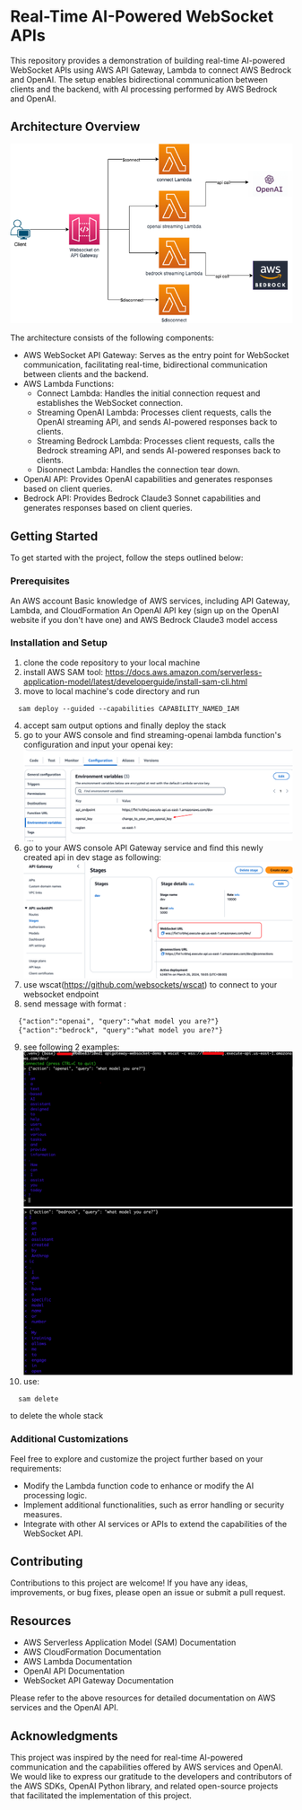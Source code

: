 # Real-Time AI-Powered WebSocket APIs
This repository provides a demonstration of building real-time AI-powered WebSocket APIs using AWS API Gateway, Lambda to connect AWS Bedrock and OpenAI. The setup enables bidirectional communication between clients and the backend, with AI processing performed by AWS Bedrock and OpenAI.

## Architecture Overview

![Architecture](images/arch.drawio.png)

The architecture consists of the following components:

- AWS WebSocket API Gateway: Serves as the entry point for WebSocket communication, facilitating real-time, bidirectional communication between clients and the backend.
- AWS Lambda Functions:
    - Connect Lambda: Handles the initial connection request and establishes the WebSocket connection.
    - Streaming OpenAI Lambda: Processes client requests, calls the OpenAI streaming API, and sends AI-powered responses back to clients.
    - Streaming Bedrock Lambda: Processes client requests, calls the Bedrock streaming API, and sends AI-powered responses back to clients.
    - Disonnect Lambda: Handles the connection tear down.
- OpenAI API: Provides OpenAI capabilities and generates responses based on client queries.
- Bedrock API: Provides Bedrock Claude3 Sonnet capabilities and generates responses based on client queries.


## Getting Started
To get started with the project, follow the steps outlined below:

### Prerequisites
An AWS account
Basic knowledge of AWS services, including API Gateway, Lambda, and CloudFormation
An OpenAI API key (sign up on the OpenAI website if you don't have one) and AWS Bedrock Claude3 model access

### Installation and Setup
1. clone the code repository to your local machine
2. install AWS SAM tool: https://docs.aws.amazon.com/serverless-application-model/latest/developerguide/install-sam-cli.html
3. move to local machine's code directory and run
```jsonc
  sam deploy --guided --capabilities CAPABILITY_NAMED_IAM
```
4. accept sam output options and finally deploy the stack
5. go to your AWS console and find streaming-openai lambda function's configuration and input your openai key:
![openai-key-change](images/openai-key-change.png)
6. go to your AWS console API Gateway service and find this newly created api in dev stage as following:
![apigateway-console-dev-stage](images/apigateway-console-dev-stage.png)
7. use wscat(https://github.com/websockets/wscat) to connect to your websocket endpoint 
8. send message with format :
```jsonc
  {"action":"openai", "query":"what model you are?"}
  {"action":"bedrock", "query":"what model you are?"}
```
9. see following 2 examples:
![OpenAI Example](images/openai-access-example.png)
![Bedrock Example](images/bedrock-access-example.png)
10. use:
```jsonc
  sam delete
```
to delete the whole stack

### Additional Customizations
Feel free to explore and customize the project further based on your requirements:
- Modify the Lambda function code to enhance or modify the AI processing logic.
- Implement additional functionalities, such as error handling or security measures.
- Integrate with other AI services or APIs to extend the capabilities of the WebSocket API.

## Contributing
Contributions to this project are welcome! If you have any ideas, improvements, or bug fixes, please open an issue or submit a pull request.

## Resources
- AWS Serverless Application Model (SAM) Documentation
- AWS CloudFormation Documentation
- AWS Lambda Documentation
- OpenAI API Documentation
- WebSocket API Gateway Documentation

Please refer to the above resources for detailed documentation on AWS services and the OpenAI API.

## Acknowledgments
This project was inspired by the need for real-time AI-powered communication and the capabilities offered by AWS services and OpenAI.
We would like to express our gratitude to the developers and contributors of the AWS SDKs, OpenAI Python library, and related open-source projects that facilitated the implementation of this project.



